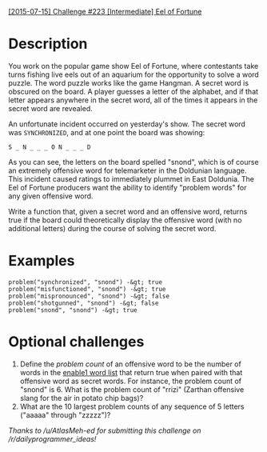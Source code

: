 [[2015-07-15] Challenge #223 [Intermediate] Eel of Fortune](http://www.reddit.com/r/dailyprogrammer/comments/3ddpms/20150715_challenge_223_intermediate_eel_of_fortune/)

# Description

You work on the popular game show Eel of Fortune, where contestants take turns fishing live eels out of an aquarium for the opportunity to solve a word puzzle. The word puzzle works like the game Hangman. A secret word is obscured on the board. A player guesses a letter of the alphabet, and if that letter appears anywhere in the secret word, all of the times it appears in the secret word are revealed.

An unfortunate incident occurred on yesterday's show. The secret word was `SYNCHRONIZED`, and at one point the board was showing:

    S _ N _ _ _ O N _ _ _ D

As you can see, the letters on the board spelled "snond", which is of course an extremely offensive word for telemarketer in the Doldunian language. This incident caused ratings to immediately plummet in East Doldunia. The Eel of Fortune producers want the ability to identify "problem words" for any given offensive word.

Write a function that, given a secret word and an offensive word, returns true if the board could theoretically display the offensive word (with no additional letters) during the course of solving the secret word.

# Examples

    problem("synchronized", "snond") -&gt; true
    problem("misfunctioned", "snond") -&gt; true
    problem("mispronounced", "snond") -&gt; false
    problem("shotgunned", "snond") -&gt; false
    problem("snond", "snond") -&gt; true

# Optional challenges

1. Define the _problem count_ of an offensive word to be the number of words in the [enable1 word list](https://code.google.com/p/dotnetperls-controls/downloads/detail?name=enable1.txt) that return true when paired with that offensive word as secret words. For instance, the problem count of "snond" is 6. What is the problem count of "rrizi" (Zarthan offensive slang for the air in potato chip bags)?
1. What are the 10 largest problem counts of any sequence of 5 letters ("aaaaa" through "zzzzz")?

*Thanks to /u/AtlasMeh-ed for submitting this challenge on /r/dailyprogrammer_ideas!*
